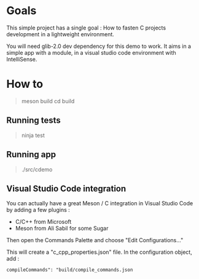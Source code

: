 # Goals
This simple project has a single goal : How to fasten C projects development in a lightweight environment.

You will need glib-2.0 dev dependency for this demo to work.
It aims in a simple app with a module, in a visual studio code environment with IntelliSense.

# How to 
> meson build
> cd build

## Running tests
> ninja test

## Running app
> ./src/cdemo

## Visual Studio Code integration
You can actually have a great Meson / C integration in Visual Studio Code by adding a few plugins :
 - C/C++ from Microsoft
 - Meson from Ali Sabil for some Sugar

Then open the Commands Palette and choose "Edit Configurations..."

This will create a "c_cpp_properties.json" file.
In the configuration object, add :

    compileCommands": "build/compile_commands.json
